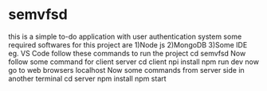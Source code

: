 # semvfsd
this is a simple to-do application with user authentication system 
some required softwares for this project are 
1)Node js
2)MongoDB
3)Some IDE eg. VS Code
follow these commands to run the project
cd semvfsd
Now follow some command for client server
cd client
npi install
npm run dev
now go to web browsers localhost
Now some commands from server side  in another terminal
cd server
npm install
npm start
